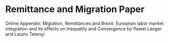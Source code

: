 # Remittance and Migration Paper
Online Appendix: Migration, Remittances and Brexit: European labor market integration and its effects on Inequality and Convergence
by Pawel Langer and Laszlo Tetenyi
